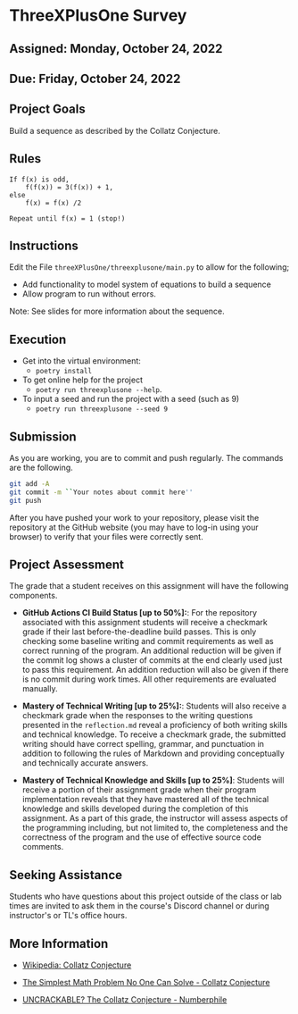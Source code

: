 # ThreeXPlusOne Survey

## Assigned: Monday, October 24, 2022

## Due: Friday, October 24, 2022

## Project Goals

Build a sequence as described by the Collatz Conjecture.

## Rules

```
If f(x) is odd,
    f(f(x)) = 3(f(x)) + 1,
else
    f(x) = f(x) /2

Repeat until f(x) = 1 (stop!)
```


## Instructions

Edit the File `threeXPlusOne/threexplusone/main.py` to allow for the following;

* Add functionality to model system of equations to build a sequence
* Allow program to run without errors.

Note: See slides for more information about the sequence.

## Execution

* Get into the virtual environment:
   + `poetry install`
* To get online help for the project
   + `poetry run threexplusone --help`. 
* To input a seed and run the project with a seed (such as 9)
   + `poetry run threexplusone --seed 9`

## Submission

As you are working, you are to commit and push regularly. The commands are the following.

```bash
git add -A
git commit -m ``Your notes about commit here''
git push
```

After you have pushed your work to your repository, please visit the repository at the GitHub website (you may have to log-in using your browser) to verify that your files were correctly sent.

## Project Assessment

The grade that a student receives on this assignment will have the following components.

- **GitHub Actions CI Build Status [up to 50%]:**: For the repository associated
with this assignment students will receive a checkmark grade if their last before-the-deadline
build passes. This is only checking some baseline writing and commit requirements as well as correct
running of the program. An additional reduction will be given if the commit log shows a cluster
of commits at the end clearly used just to pass this requirement. An addition reduction
will also be given if there is no commit during work times. All other requirements are evaluated manually.

- **Mastery of Technical Writing [up to 25%]:**: Students will also receive a checkmark
grade when the responses to the writing questions presented in the `reflection.md` reveal
a proficiency of both writing skills and technical knowledge. To receive a checkmark grade,
the submitted writing should have correct spelling, grammar, and punctuation in addition
to following the rules of Markdown and providing conceptually and technically accurate answers.

- **Mastery of Technical Knowledge and Skills [up to 25%]**: Students will receive a portion
of their assignment grade when their program implementation reveals that they have mastered
all of the technical knowledge and skills developed during the completion of this assignment.
As a part of this grade, the instructor will assess aspects of the programming including,
but not limited to, the completeness and the correctness of the program and the use of
effective source code comments.

## Seeking Assistance

Students who have questions about this project outside of the class or lab times are invited to ask them in the course's Discord channel or during instructor's or TL's office hours.

## More Information
+ [Wikipedia: Collatz Conjecture](https://en.wikipedia.org/wiki/Collatz_conjecture)

+ [The Simplest Math Problem No One Can Solve - Collatz Conjecture](https://www.youtube.com/watch?v=094y1Z2wpJg)

+ [UNCRACKABLE? The Collatz Conjecture - Numberphile](https://www.youtube.com/watch?v=5mFpVDpKX70)
